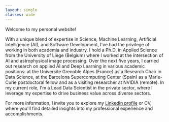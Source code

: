 ```yaml
---
layout: single
classes: wide
---
```


Welcome to my personal website! 

With a unique blend of expertise in Science, Machine Learning, Artificial Intelligence (AI), and Software Development, I've had the privilege of working in both academia and industry. I hold a Ph.D. in Applied Science from the University of Liège (Belgium) where I worked at the intersection of AI and astrophysical image processing. Over the next five years, I carried out research on applied AI and Deep Learning in various academic positions: at the Universite Grenoble Alpes (France) as a Research Chair in Data Science, at the Barcelona Supercomputing Center (Spain) as a Marie-Curie postdoctoral fellow and as a visiting researcher at NVIDIA (remote). In my current role, I'm a Lead Data Scientist in the private sector, where I leverage my expertise to drive business value across diverse sectors.

For more information, I invite you to explore my [LinkedIn profile](https://www.linkedin.com/in/carlosgog/) or CV, where you'll find detailed insights into my professional experience and accomplishments.
